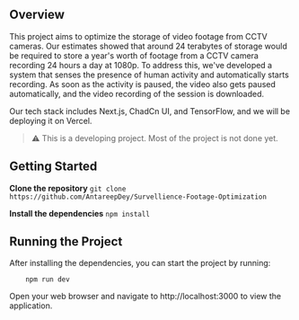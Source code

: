 ## Overview
This project aims to optimize the storage of video footage from CCTV cameras. Our estimates showed that around 24 terabytes  of storage would be required to store a year's worth of footage from a CCTV camera recording 24 hours a day at 1080p. To address this, we've developed a system that senses the presence of human activity and automatically starts recording. As soon as the activity is paused, the video also gets paused automatically, and the video recording of the session is downloaded.

Our tech stack includes Next.js, ChadCn UI, and TensorFlow, and we will be deploying it on Vercel.

> :warning: This is a developing project. Most of the project is not done yet. 

## Getting Started

**Clone the repository**
    ```
    git clone https://github.com/AntareepDey/Survellience-Footage-Optimization
    ```


**Install the dependencies**
    ```
    npm install
    ```


## Running the Project

After installing the dependencies, you can start the project by running:
```
    npm run dev
 ```

Open your web browser and navigate to http://localhost:3000 to view the application.